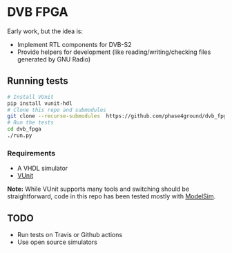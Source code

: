 # DVB FPGA

Early work, but the idea is:

* Implement RTL components for DVB-S2
* Provide helpers for development (like reading/writing/checking files generated
  by GNU Radio)

## Running tests

```sh
# Install VUnit
pip install vunit-hdl
# Clone this repo and submodules
git clone --recurse-submodules  https://github.com/phase4ground/dvb_fpga
# Run the tests
cd dvb_fpga
./run.py
```

### Requirements

* A VHDL simulator
* [VUnit][vunit]

**Note:** While VUnit supports many tools and switching should be
straightforward, code in this repo has been tested mostly with
[ModelSim][ModelSim].

## TODO

* Run tests on Travis or Github actions
* Use open source simulators

[vunit]: https://vunit.github.io/
[ModelSim]: https://www.intel.com/content/www/us/en/software/programmable/quartus-prime/model-sim.html
